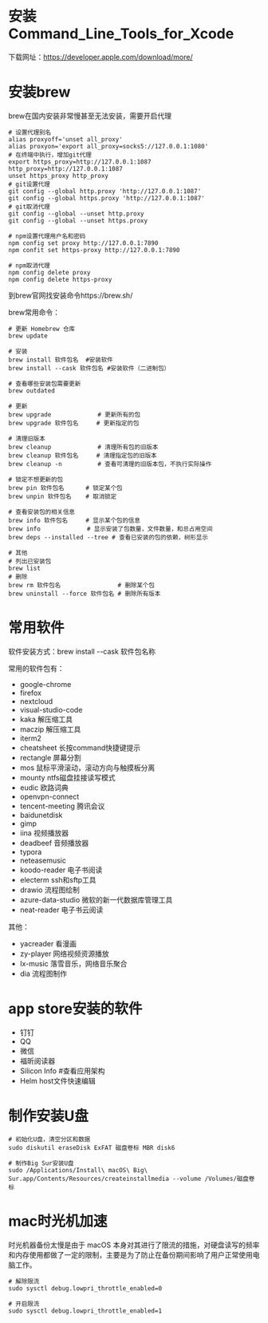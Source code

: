# 安装Command_Line_Tools_for_Xcode

下载网址：https://developer.apple.com/download/more/

# 安装brew

brew在国内安装非常慢甚至无法安装，需要开启代理

```shell
# 设置代理别名
alias proxyoff='unset all_proxy'
alias proxyon='export all_proxy=socks5://127.0.0.1:1080'
# 在终端中执行，增加git代理
export https_proxy=http://127.0.0.1:1087 http_proxy=http://127.0.0.1:1087
unset https_proxy http_proxy
# git设置代理
git config --global http.proxy 'http://127.0.0.1:1087'
git config --global https.proxy 'http://127.0.0.1:1087'
# git取消代理
git config --global --unset http.proxy
git config --global --unset https.proxy

# npm设置代理用户名和密码
npm config set proxy http://127.0.0.1:7890
npm confit set https-proxy http://127.0.0.1:7890

# npm取消代理
npm config delete proxy
npm config delete https-proxy
```

到brew官网找安装命令https://brew.sh/

brew常用命令：

```shell
# 更新 Homebrew 仓库
brew update

# 安装
brew install 软件包名  #安装软件
brew install --cask 软件包名 #安装软件（二进制包）

# 查看哪些安装包需要更新
brew outdated

# 更新
brew upgrade             # 更新所有的包
brew upgrade 软件包名     # 更新指定的包

# 清理旧版本
brew cleanup             # 清理所有包的旧版本
brew cleanup 软件包名     # 清理指定包的旧版本
brew cleanup -n          # 查看可清理的旧版本包，不执行实际操作

# 锁定不想更新的包
brew pin 软件包名      # 锁定某个包
brew unpin 软件包名    # 取消锁定

# 查看安装包的相关信息
brew info 软件包名     # 显示某个包的信息
brew info             # 显示安装了包数量，文件数量，和总占用空间
brew deps --installed --tree # 查看已安装的包的依赖，树形显示

# 其他
# 列出已安装包
brew list
# 删除
brew rm 软件包名                # 删除某个包
brew uninstall --force 软件包名 # 删除所有版本

```

# 常用软件

软件安装方式：brew install --cask 软件包名称

常用的软件包有：

* google-chrome
* firefox
* nextcloud
* visual-studio-code
* kaka 解压缩工具
* maczip 解压缩工具
* iterm2
* cheatsheet 长按command快捷键提示
* rectangle 屏幕分割
* mos 鼠标平滑滚动，滚动方向与触摸板分离
* mounty ntfs磁盘挂接读写模式
* eudic 欧路词典
* openvpn-connect
* tencent-meeting 腾讯会议
* baidunetdisk
* gimp
* iina 视频播放器
* deadbeef 音频播放器
* typora
* neteasemusic
* koodo-reader 电子书阅读
* electerm ssh和sftp工具
* drawio 流程图绘制
* azure-data-studio 微软的新一代数据库管理工具
* neat-reader 电子书云阅读

其他：

* yacreader 看漫画
* zy-player 网络视频资源播放
* lx-music 落雪音乐，网络音乐聚合
* dia 流程图制作

# app store安装的软件

* 钉钉
* QQ
* 微信
* 福昕阅读器
* Silicon Info #查看应用架构
* Helm host文件快速编辑

# 制作安装U盘

```shell
# 初始化U盘，清空分区和数据
sudo diskutil eraseDisk ExFAT 磁盘卷标 MBR disk6

# 制作Big Sur安装U盘
sudo /Applications/Install\ macOS\ Big\ Sur.app/Contents/Resources/createinstallmedia --volume /Volumes/磁盘卷标

```

# mac时光机加速

时光机器备份太慢是由于 macOS 本身对其进行了限流的措施，对硬盘读写的频率和内存使用都做了一定的限制，主要是为了防止在备份期间影响了用户正常使用电脑工作。

```shell
# 解除限流
sudo sysctl debug.lowpri_throttle_enabled=0

# 开启限流
sudo sysctl debug.lowpri_throttle_enabled=1
```
